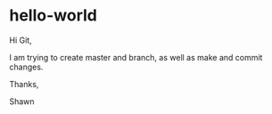 # hello-world

Hi Git,

I am trying to create master and branch, as well as make and commit changes.

Thanks,

Shawn
